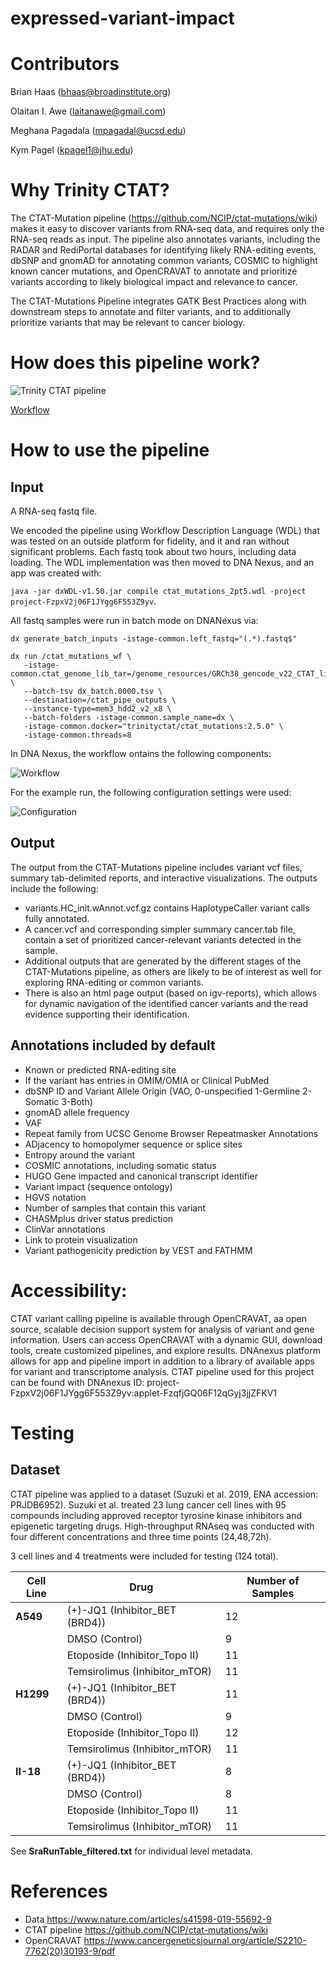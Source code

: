 # expressed-variant-impact

# Contributors
Brian Haas (bhaas@broadinstitute.org)

Olaitan I. Awe (laitanawe@gmail.com)

Meghana Pagadala (mpagadal@ucsd.edu)

Kym Pagel (kpagel1@jhu.edu)


# Why Trinity CTAT?

The CTAT-Mutation pipeline (https://github.com/NCIP/ctat-mutations/wiki) makes it easy to discover variants from RNA-seq data, and requires only the RNA-seq reads as input. The pipeline also annotates variants, including the RADAR and RediPortal databases for identifying likely RNA-editing events, dbSNP and gnomAD for annotating common variants, COSMIC to highlight known cancer mutations, and OpenCRAVAT to annotate and prioritize variants according to likely biological impact and relevance to cancer.

The CTAT-Mutations Pipeline integrates GATK Best Practices along with downstream steps to annotate and filter variants, and to additionally prioritize variants that may be relevant to cancer biology. 


# How does this pipeline work?

![Trinity CTAT pipeline](https://github.com/NCIP/ctat-mutations/wiki/imgs/workflow.png) 

[Workflow](img/ctat_workflow.png)

# How to use the pipeline

## Input

A RNA-seq fastq file.

We encoded the pipeline using Workflow Description Language (WDL) that was tested on an outside platform for fidelity, and it and ran without significant problems. Each fastq took about two hours, including data loading. The WDL implementation was then moved to DNA Nexus, and an app was created with: 

```java -jar dxWDL-v1.50.jar compile ctat_mutations_2pt5.wdl -project project-FzpxV2j06F1JYgg6F553Z9yv```. 


All fastq samples were run in batch mode on DNANexus via:

```
dx generate_batch_inputs -istage-common.left_fastq="(.*).fastq$"

dx run /ctat_mutations_wf \
   -istage-common.ctat_genome_lib_tar=/genome_resources/GRCh38_gencode_v22_CTAT_lib_Apr032020.wMutLib.dx.tar \
   --batch-tsv dx_batch.0000.tsv \
   --destination=/ctat_pipe_outputs \
   --instance-type=mem3_hdd2_v2_x8 \
   --batch-folders -istage-common.sample_name=dx \
   -istage-common.docker="trinityctat/ctat_mutations:2.5.0" \
   -istage-common.threads=8

```


In DNA Nexus, the workflow ontains the following components: 

![Workflow](workflow_setup.png)

For the example run, the following configuration settings were used: 

![Configuration](configurations.png)

## Output

The output from the CTAT-Mutations pipeline includes variant vcf files, summary tab-delimited reports, and interactive visualizations. The outputs include the following:

- variants.HC_init.wAnnot.vcf.gz contains HaplotypeCaller variant calls fully annotated. 
- A cancer.vcf and corresponding simpler summary cancer.tab file, contain a set of prioritized cancer-relevant variants detected in the sample. 
- Additional outputs that are generated by the different stages of the CTAT-Mutations pipeline, as others are likely to be of interest as well for exploring RNA-editing or common variants. 
- There is also an html page output (based on igv-reports), which allows for dynamic navigation of the identified cancer variants and the read evidence supporting their identification. 


## Annotations included by default

- Known or predicted RNA-editing site
- If the variant has entries in OMIM/OMIA or Clinical PubMed
- dbSNP ID and Variant Allele Origin (VAO, 0-unspecified 1-Germline 2-Somatic 3-Both)
- gnomAD allele frequency
- VAF
- Repeat family from UCSC Genome Browser Repeatmasker Annotations
- ADjacency to homopolymer sequence or splice sites
- Entropy around the variant
- COSMIC annotations, including somatic status
- HUGO Gene impacted and canonical transcript identifier
- Variant impact (sequence ontology)
- HGVS notation
- Number of samples that contain this variant
- CHASMplus driver status prediction
- ClinVar annotations
- Link to protein visualization
- Variant pathogenicity prediction by VEST and FATHMM

# Accessibility:

CTAT variant calling pipeline is available through OpenCRAVAT, aa open source, scalable decision support system for analysis of variant and gene information. Users can access OpenCRAVAT with a dynamic GUI, download tools, create customized pipelines, and explore results. DNAnexus platform allows for app and pipeline import in addition to a library of available apps for variant and transcriptome analysis. CTAT pipeline used for this project can be found with DNAnexus ID: project-FzpxV2j06F1JYgg6F553Z9yv:applet-FzqfjGQ06F12qGyj3jjZFKV1


# Testing

## Dataset

CTAT pipeline was applied to a dataset (Suzuki et al. 2019, ENA accession: PRJDB6952). Suzuki et al. treated 23 lung cancer cell lines with 95 compounds including approved receptor tyrosine kinase inhibitors and epigenetic targeting drugs. High-throughput RNAseq was conducted with four different concentrations and three time points (24,48,72h). 

3 cell lines and 4 treatments were included for testing (124 total).

| Cell Line  | Drug | Number of Samples |
| ------------- | ------------- |------------- |
| **A549** | (+)-JQ1 (Inhibitor_BET (BRD4))  | 12  | 
|  | DMSO (Control)  | 9  | 
|  | Etoposide (Inhibitor_Topo II)  | 11  | 
|  | Temsirolimus (Inhibitor_mTOR)  | 11  | 
| **H1299**  | (+)-JQ1 (Inhibitor_BET (BRD4))  | 11  | 
|  | DMSO (Control)  | 9  | 
|  | Etoposide (Inhibitor_Topo II)  | 12  | 
|  | Temsirolimus (Inhibitor_mTOR)  | 11  | 
| **II-18** | (+)-JQ1 (Inhibitor_BET (BRD4))  | 8  | 
|  | DMSO (Control)  | 8  | 
|  | Etoposide (Inhibitor_Topo II)  | 11  | 
|  | Temsirolimus (Inhibitor_mTOR)  | 11  | 

See **SraRunTable_filtered.txt** for individual level metadata.

# References

- Data https://www.nature.com/articles/s41598-019-55692-9 
- CTAT pipeline https://github.com/NCIP/ctat-mutations/wiki 
- OpenCRAVAT https://www.cancergeneticsjournal.org/article/S2210-7762(20)30193-9/pdf 
